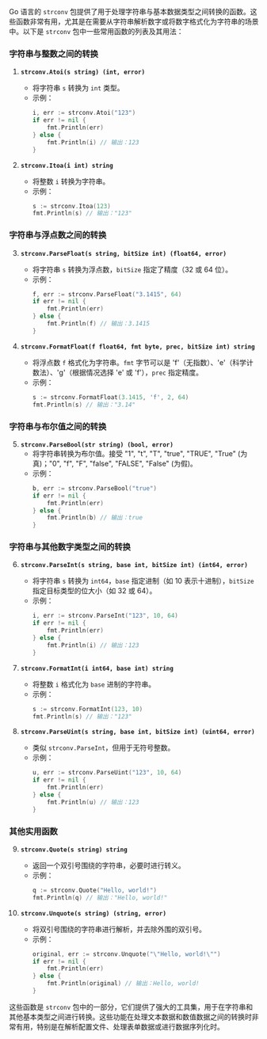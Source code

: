 Go 语言的 `strconv` 包提供了用于处理字符串与基本数据类型之间转换的函数。这些函数非常有用，尤其是在需要从字符串解析数字或将数字格式化为字符串的场景中。以下是 `strconv` 包中一些常用函数的列表及其用法：

### 字符串与整数之间的转换

1. **`strconv.Atoi(s string) (int, error)`**
   - 将字符串 `s` 转换为 `int` 类型。
   - 示例：
     ```go
     i, err := strconv.Atoi("123")
     if err != nil {
         fmt.Println(err)
     } else {
         fmt.Println(i) // 输出：123
     }
     ```

2. **`strconv.Itoa(i int) string`**
   - 将整数 `i` 转换为字符串。
   - 示例：
     ```go
     s := strconv.Itoa(123)
     fmt.Println(s) // 输出："123"
     ```

### 字符串与浮点数之间的转换

3. **`strconv.ParseFloat(s string, bitSize int) (float64, error)`**
   - 将字符串 `s` 转换为浮点数，`bitSize` 指定了精度（32 或 64 位）。
   - 示例：
     ```go
     f, err := strconv.ParseFloat("3.1415", 64)
     if err != nil {
         fmt.Println(err)
     } else {
         fmt.Println(f) // 输出：3.1415
     }
     ```

4. **`strconv.FormatFloat(f float64, fmt byte, prec, bitSize int) string`**
   - 将浮点数 `f` 格式化为字符串。`fmt` 字节可以是 'f'（无指数）、'e'（科学计数法）、'g'（根据情况选择 'e' 或 'f'），`prec` 指定精度。
   - 示例：
     ```go
     s := strconv.FormatFloat(3.1415, 'f', 2, 64)
     fmt.Println(s) // 输出："3.14"
     ```

### 字符串与布尔值之间的转换

5. **`strconv.ParseBool(str string) (bool, error)`**
   - 将字符串转换为布尔值。接受 "1", "t", "T", "true", "TRUE", "True" (为真)；"0", "f", "F", "false", "FALSE", "False" (为假)。
   - 示例：
     ```go
     b, err := strconv.ParseBool("true")
     if err != nil {
         fmt.Println(err)
     } else {
         fmt.Println(b) // 输出：true
     }
     ```

### 字符串与其他数字类型之间的转换

6. **`strconv.ParseInt(s string, base int, bitSize int) (int64, error)`**
   - 将字符串 `s` 转换为 `int64`，`base` 指定进制（如 10 表示十进制），`bitSize` 指定目标类型的位大小（如 32 或 64）。
   - 示例：
     ```go
     i, err := strconv.ParseInt("123", 10, 64)
     if err != nil {
         fmt.Println(err)
     } else {
         fmt.Println(i) // 输出：123
     }
     ```

7. **`strconv.FormatInt(i int64, base int) string`**
   - 将整数 `i` 格式化为 `base` 进制的字符串。
   - 示例：
     ```go
     s := strconv.FormatInt(123, 10)
     fmt.Println(s) // 输出："123"
     ```

8. **`strconv.ParseUint(s string, base int, bitSize int) (uint64, error)`**
   - 类似 `strconv.ParseInt`，但用于无符号整数。
   - 示例：
     ```go
     u, err := strconv.ParseUint("123", 10, 64)
     if err != nil {
         fmt.Println(err)
     } else {
         fmt.Println(u) // 输出：123
     }
     ```

### 其他实用函数

9. **`strconv.Quote(s string) string`**
   - 返回一个双引号围绕的字符串，必要时进行转义。
   - 示例：
     ```go
     q := strconv.Quote("Hello, world!")
     fmt.Println(q) // 输出："Hello, world!"
     ```

10. **`strconv.Unquote(s string) (string, error)`**
    - 将双引号围绕的字符串进行解析，并去除外围的双引号。
    - 示例：
      ```go
      original, err := strconv.Unquote("\"Hello, world!\"")
      if err != nil {
          fmt.Println(err)
      } else {
          fmt.Println(original) // 输出：Hello, world!
      }
      ```

这些函数是 `strconv` 包中的一部分，它们提供了强大的工具集，用于在字符串和其他基本类型之间进行转换。这些功能在处理文本数据和数值数据之间的转换时非常有用，特别是在解析配置文件、处理表单数据或进行数据序列化时。
